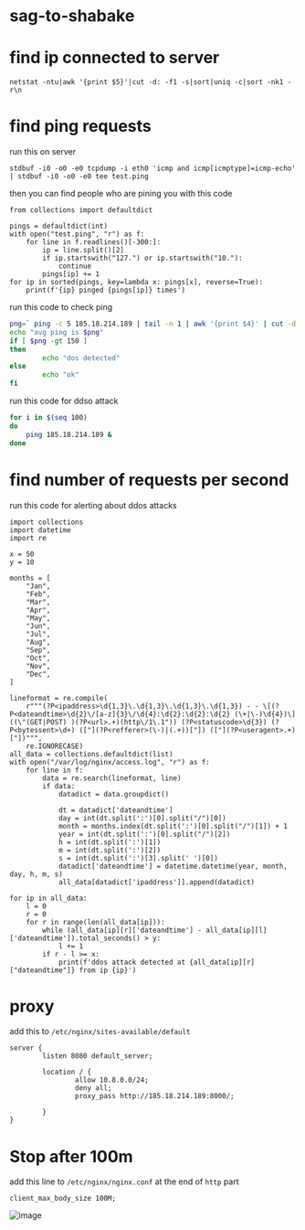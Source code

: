 # sag-to-shabake

# find ip connected to server
```
netstat -ntu|awk '{print $5}'|cut -d: -f1 -s|sort|uniq -c|sort -nk1 -r\n
```

# find ping requests

run this on server
```
stdbuf -i0 -o0 -e0 tcpdump -i eth0 'icmp and icmp[icmptype]=icmp-echo' | stdbuf -i0 -o0 -e0 tee test.ping
```

then you can find people who are pining you with this code
```python3
from collections import defaultdict

pings = defaultdict(int)
with open("test.ping", "r") as f:
    for line in f.readlines()[-300:]:
        ip = line.split()[2]
        if ip.startswith("127.") or ip.startswith("10."):
            continue
        pings[ip] += 1
for ip in sorted(pings, key=lambda x: pings[x], reverse=True):
    print(f'{ip} pinged {pings[ip]} times')
```
run this code to check ping
```bash
png=` ping -c 5 185.18.214.189 | tail -n 1 | awk '{print $4}' | cut -d "/" -f 2 | cut -d "." -f 1`
echo "avg ping is $png"
if [ $png -gt 150 ]
then
		echo "dos detected"
else
		echo "ok"
fi
```

run this code for ddso attack
```bash
for i in $(seq 100)
do
	ping 185.18.214.189 &
done
```


# find number of requests per second

run this code for alerting about ddos attacks
```python3
import collections
import datetime
import re

x = 50
y = 10

months = [
    "Jan",
    "Feb",
    "Mar",
    "Apr",
    "May",
    "Jun",
    "Jul",
    "Aug",
    "Sep",
    "Oct",
    "Nov",
    "Dec",
]

lineformat = re.compile(
    r"""(?P<ipaddress>\d{1,3}\.\d{1,3}\.\d{1,3}\.\d{1,3}) - - \[(?P<dateandtime>\d{2}\/[a-z]{3}\/\d{4}:\d{2}:\d{2}:\d{2} (\+|\-)\d{4})\] ((\"(GET|POST) )(?P<url>.+)(http\/1\.1")) (?P<statuscode>\d{3}) (?P<bytessent>\d+) (["](?P<refferer>(\-)|(.+))["]) (["](?P<useragent>.+)["])""",
    re.IGNORECASE)
all_data = collections.defaultdict(list)
with open("/var/log/nginx/access.log", "r") as f:
    for line in f:
        data = re.search(lineformat, line)
        if data:
            datadict = data.groupdict()

            dt = datadict['dateandtime']
            day = int(dt.split(':')[0].split("/")[0])
            month = months.index(dt.split(':')[0].split("/")[1]) + 1
            year = int(dt.split(':')[0].split("/")[2])
            h = int(dt.split(':')[1])
            m = int(dt.split(':')[2])
            s = int(dt.split(':')[3].split(' ')[0])
            datadict['dateandtime'] = datetime.datetime(year, month, day, h, m, s)
            all_data[datadict['ipaddress']].append(datadict)

for ip in all_data:
    l = 0
    r = 0
    for r in range(len(all_data[ip])):
        while (all_data[ip][r]['dateandtime'] - all_data[ip][l]['dateandtime']).total_seconds() > y:
            l += 1
        if r - l >= x:
            print(f'ddos attack detected at {all_data[ip][r]["dateandtime"]} from ip {ip}')

```

# proxy
add this to `/etc/nginx/sites-available/default `
```
server {
        listen 8080 default_server;

        location / {
                allow 10.8.0.0/24;
                deny all;
                proxy_pass http://185.18.214.189:8000/;

        }
}
```


# Stop after 100m
add this line to `/etc/nginx/nginx.conf` at the end of `http` part
```
client_max_body_size 100M;
```
![image](https://user-images.githubusercontent.com/36403983/182473440-a45c43df-3762-450c-bfda-d0b235c92e3f.png)

